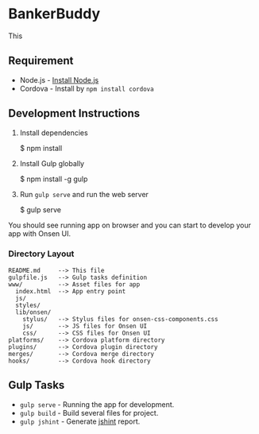 BankerBuddy 
====

This

## Requirement

 * Node.js - [Install Node.js](http://nodejs.org)
 * Cordova - Install by `npm install cordova`

## Development Instructions

1. Install dependencies

    $ npm install

2. Install Gulp globally

    $ npm install -g gulp

3. Run `gulp serve` and run the web server

    $ gulp serve

You should see running app on browser and you can start to develop your app with Onsen UI.

### Directory Layout

    README.md     --> This file
    gulpfile.js   --> Gulp tasks definition
    www/          --> Asset files for app
      index.html  --> App entry point
      js/
      styles/
      lib/onsen/
        stylus/   --> Stylus files for onsen-css-components.css
        js/       --> JS files for Onsen UI
        css/      --> CSS files for Onsen UI
    platforms/    --> Cordova platform directory
    plugins/      --> Cordova plugin directory
    merges/       --> Cordova merge directory
    hooks/        --> Cordova hook directory

## Gulp Tasks

 * `gulp serve` - Running the app for development.
 * `gulp build` - Build several files for project.
 * `gulp jshint` - Generate [jshint](https://github.com/jshint/jshint) report.
